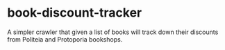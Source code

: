 # book-discount-tracker
A simpler crawler that given a list of books will track down their discounts from Politeia and Protoporia bookshops.
